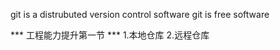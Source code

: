 git is a distrubuted version control software
git is free software

*** 工程能力提升第一节 ***
1.本地仓库
2.远程仓库
